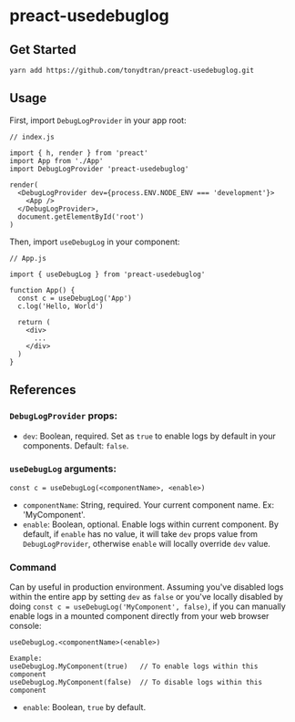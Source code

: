 # preact-usedebuglog

## Get Started
```
yarn add https://github.com/tonydtran/preact-usedebuglog.git
```
## Usage
First, import `DebugLogProvider` in your app root:
```
// index.js

import { h, render } from 'preact'
import App from './App'
import DebugLogProvider 'preact-usedebuglog'

render(
  <DebugLogProvider dev={process.ENV.NODE_ENV === 'development'}>
    <App />
  </DebugLogProvider>,
  document.getElementById('root')
)
```

Then, import `useDebugLog` in your component:
```
// App.js

import { useDebugLog } from 'preact-usedebuglog'

function App() {
  const c = useDebugLog('App')
  c.log('Hello, World')

  return (
    <div>
      ...
    </div>
  )
}
```

## References
### `DebugLogProvider` props:
- `dev`: Boolean, required. Set as `true` to enable logs by default in your components. Default: `false`.

### `useDebugLog` arguments:
```
const c = useDebugLog(<componentName>, <enable>)
```
- `componentName`: String, required. Your current component name. Ex: 'MyComponent'.
- `enable`: Boolean, optional. Enable logs within current component. By default, if `enable` has no value, it will take `dev` props value from `DebugLogProvider`, otherwise `enable` will locally override `dev` value.

### Command
Can by useful in production environment. Assuming you've disabled logs within the entire app by setting `dev` as `false` or you've locally disabled by doing `const c = useDebugLog('MyComponent', false)`, if you can manually enable logs in a mounted component directly from your web browser console:
```
useDebugLog.<componentName>(<enable>)

Example:
useDebugLog.MyComponent(true)   // To enable logs within this component
useDebugLog.MyComponent(false)  // To disable logs within this component
```
- `enable`: Boolean, `true` by default.

